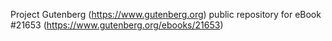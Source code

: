Project Gutenberg (https://www.gutenberg.org) public repository for eBook #21653 (https://www.gutenberg.org/ebooks/21653)
